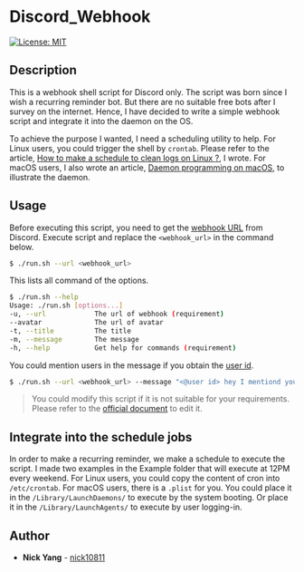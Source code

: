 # Discord_Webhook

[![License: MIT](https://img.shields.io/badge/License-MIT-yellow.svg)](https://opensource.org/licenses/MIT)

## Description
This is a webhook shell script for Discord only. The script was born since I wish a recurring reminder bot. But there are no suitable free bots after I survey on the internet. Hence, I have decided to write a simple webhook script and integrate it into the daemon on the OS.

To achieve the purpose I wanted, I need a scheduling utility to help. For Linux users, you could trigger the shell by `crontab`. Please refer to the article, [How to make a schedule to clean logs on Linux ?](https://nick10811.github.io/2016/05/09/how-to-make-schedule-to-clean-logs-on/), I wrote. For macOS users, I also wrote an article, [Daemon programming on macOS](https://nick10811.github.io/2022/03/05/Daemon-programming-on-macOS/), to illustrate the daemon.

## Usage
Before executing this script, you need to get the [webhook URL](https://support.discord.com/hc/en-us/articles/228383668-Intro-to-Webhooks) from Discord. Execute script and replace the `<webhook_url>` in the command below.

```bash
$ ./run.sh --url <webhook_url>
```

This lists all command of the options.

```bash
$ ./run.sh --help
Usage: ./run.sh [options...]
-u, --url            The url of webhook (requirement)
--avatar             The url of avatar
-t, --title          The title
-m, --message        The message
-h, --help           Get help for commands (requirement)

```

You could mention users in the message if you obtain the [user id](https://support.discord.com/hc/en-us/articles/206346498-Where-can-I-find-my-User-Server-Message-ID-).

```bash
$ ./run.sh --url <webhook_url> --message "<@user id> hey I mentiond you."
```

> You could modify this script if it is not suitable for your requirements. Please refer to the [official document](https://discord.com/developers/docs/resources/webhook#execute-webhook) to edit it.

## Integrate into the schedule jobs
In order to make a recurring reminder, we make a schedule to execute the script. I made two examples in the Example folder that will execute at 12PM every weekend. For Linux users, you could copy the content of cron into `/etc/crontab`. For macOS users, there is a `.plist` for you. You could place it in the `/Library/LaunchDaemons/` to execute by the system booting. Or place it in the `/Library/LaunchAgents/` to execute by user logging-in.

## Author
* **Nick Yang** - [nick10811](https://github.com/nick10811)